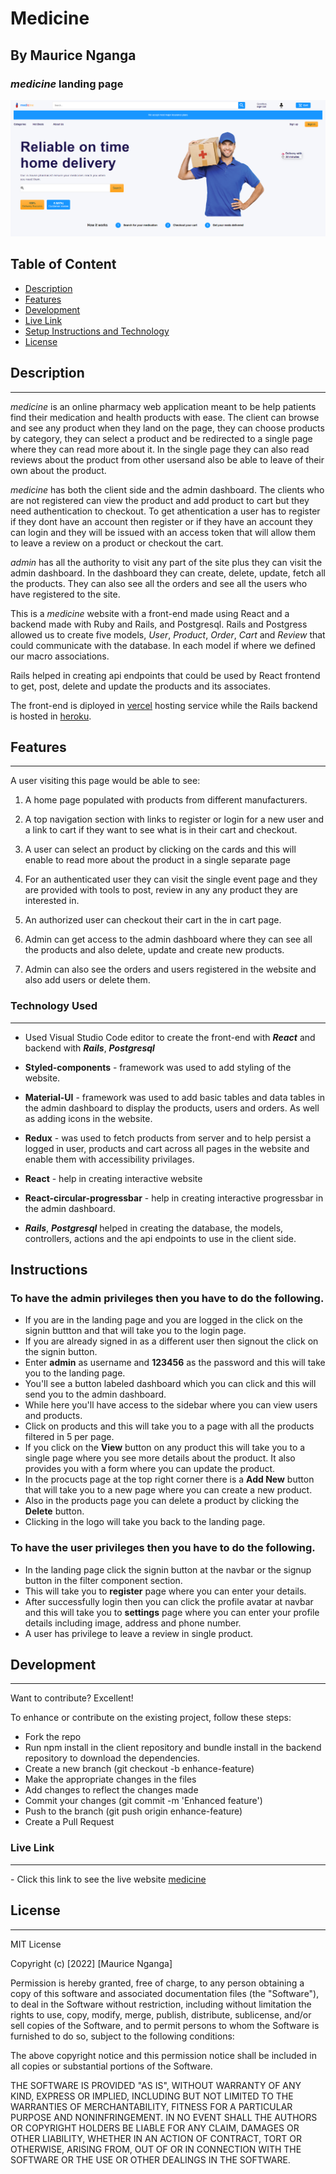 # Medicine

## By Maurice Nganga

### _medicine_ landing page

![Medicine](./src/assests/medication-land.png)

## Table of Content

- [Description](#description)
- [Features](#features)
- [Development](#development)
- [Live Link](#live-link)
- [Setup Instructions and Technology](#technology-used)
- [License](#license)

## Description

---

_medicine_ is an online pharmacy web application meant to be help patients find their medication and health products with ease. The client can browse and see any product when they land on the page, they can choose products by category, they can select a product and be redirected to a single page where they can read more about it. In the single page they can also read reviews about the product from other usersand also be able to leave of their own about the product.

_medicine_ has both the client side and the admin dashboard. The clients who are not registered can view the product and add product to cart but they need authentication to checkout. To get athentication a user has to register if they dont have an account then register or if they have an account they can login and they will be issued with an access token that will allow them to leave a review on a product or checkout the cart.

_admin_ has all the authority to visit any part of the site plus they can visit the admin dashboard. In the dashboard they can create, delete, update, fetch all the products. They can also see all the orders and see all the users who have registered to the site.

This is a _medicine_ website with a front-end made using React and a backend made with Ruby and Rails, and Postgresql. Rails and Postgress allowed us to create five models, _User_, _Product_, _Order_, _Cart_ and _Review_ that could communicate with the database. In each model if where we defined our macro associations.

Rails helped in creating api endpoints that could be used by React frontend to get, post, delete and update the products and its associates.

The front-end is diployed in [vercel](https://vercel.com/) hosting service while the Rails backend is hosted in [heroku](https://heroku.com/).

## Features

---

A user visiting this page would be able to see:

1. A home page populated with products from different manufacturers.

2. A top navigation section with links to register or login for a new user and a link to cart if they want to see what is in their cart and checkout.

3. A user can select an product by clicking on the cards and this will enable to read more about the product in a single separate page

4. For an authenticated user they can visit the single event page and they are provided with tools to post, review in any any product they are interested in.

5. An authorized user can checkout their cart in the in cart page.

6. Admin can get access to the admin dashboard where they can see all the products and also delete, update and create new products.

7. Admin can also see the orders and users registered in the website and also add users or delete them.

### Technology Used

---

- Used Visual Studio Code editor to create the front-end with _**React**_ and backend with _**Rails**_, _**Postgresql**_

- **Styled-components** - framework was used to add styling of the website.

- **Material-UI** - framework was used to add basic tables and data tables in the admin dashboard to display the products, users and orders. As well as adding icons in the website.

- **Redux** - was used to fetch products from server and to help persist a logged in user, products and cart across all pages in the website and enable them with accessibility privilages.

- **React** - help in creating interactive website

- **React-circular-progressbar** - help in creating interactive progressbar in the admin dashboard.

- _**Rails**_, _**Postgresql**_ helped in creating the database, the models, controllers, actions and the api endpoints to use in the client side.

## Instructions

### To have the admin privileges then you have to do the following.

- If you are in the landing page and you are logged in the click on the signin buttton and that will take you to the login page.
- If you are already signed in as a different user then signout the click on the signin button.
- Enter **admin** as username and **123456** as the password and this will take you to the landing page.
- You'll see a button labeled dashboard which you can click and this will send you to the admin dashboard.
- While here you'll have access to the sidebar where you can view users and products.
- Click on products and this will take you to a page with all the products filtered in 5 per page.
- If you click on the **View** button on any product this will take you to a single page where you see more details about the product. It also provides you with a form where you can update the product.
- In the procucts page at the top right corner there is a **Add New** button that will take you to a new page where you can create a new product.
- Also in the products page you can delete a product by clicking the **Delete** button.
- Clicking in the logo will take you back to the landing page.

### To have the user privileges then you have to do the following.

- In the landing page click the signin button at the navbar or the signup button in the filter component section.
- This will take you to **register** page where you can enter your details.
- After successfully login then you can click the profile avatar at navbar and this will take you to **settings** page where you can enter your profile details including image, address and phone number.
- A user has privilege to leave a review in single product.

## Development

---

Want to contribute? Excellent!

To enhance or contribute on the existing project, follow these steps:

- Fork the repo
- Run npm install in the client repository and bundle install in the backend repository to download the dependencies.
- Create a new branch (git checkout -b enhance-feature)
- Make the appropriate changes in the files
- Add changes to reflect the changes made
- Commit your changes (git commit -m 'Enhanced feature')
- Push to the branch (git push origin enhance-feature)
- Create a Pull Request

### Live Link

---

\- Click this link to see the live website [medicine](https://medicine-phi.vercel.app/)

## License

---

MIT License

Copyright (c) [2022] [Maurice Nganga]

Permission is hereby granted, free of charge, to any person obtaining a copy
of this software and associated documentation files (the "Software"), to deal
in the Software without restriction, including without limitation the rights
to use, copy, modify, merge, publish, distribute, sublicense, and/or sell
copies of the Software, and to permit persons to whom the Software is
furnished to do so, subject to the following conditions:

The above copyright notice and this permission notice shall be included in all
copies or substantial portions of the Software.

THE SOFTWARE IS PROVIDED "AS IS", WITHOUT WARRANTY OF ANY KIND, EXPRESS OR
IMPLIED, INCLUDING BUT NOT LIMITED TO THE WARRANTIES OF MERCHANTABILITY,
FITNESS FOR A PARTICULAR PURPOSE AND NONINFRINGEMENT. IN NO EVENT SHALL THE
AUTHORS OR COPYRIGHT HOLDERS BE LIABLE FOR ANY CLAIM, DAMAGES OR OTHER
LIABILITY, WHETHER IN AN ACTION OF CONTRACT, TORT OR OTHERWISE, ARISING FROM,
OUT OF OR IN CONNECTION WITH THE SOFTWARE OR THE USE OR OTHER DEALINGS IN THE
SOFTWARE.
